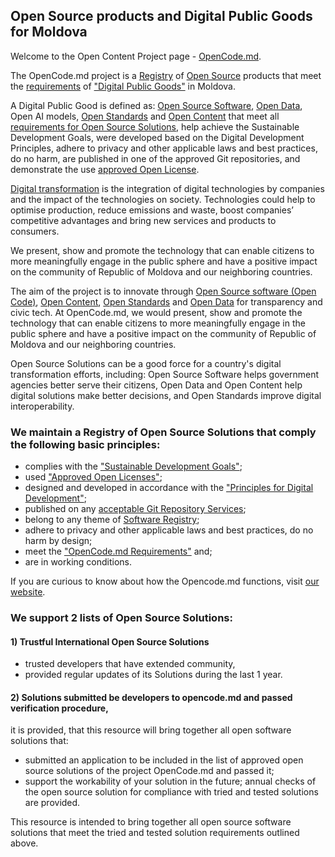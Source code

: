 <!--
**opencode-md/opencode-md** is a ✨ _special_ ✨ repository because its `README.md` (this file) appears on your GitHub profile.

Here are some ideas to get you started:

- 🔭 I’m currently working on ...
- 🌱 I’m currently learning ...
- 👯 I’m looking to collaborate on ...
- 🤔 I’m looking for help with ...
- 💬 Ask me about ...
- 📫 How to reach me: ...
- 😄 Pronouns: ...
- ⚡ Fun fact: ...
-->
<h2>Open Source products and Digital Public Goods for Moldova</h2>

Welcome to the Open Content Project page - [OpenCode.md](https://opencode.md/en).

The OpenCode.md project is a [Registry](https://opencode.md/en/registry/) of [Open Source](https://opencode.md/en/about/open-source-software/) products that meet the [requirements](https://opencode.md/en/about/requirements/) of ["Digital Public Goods"](https://opencode.md/en/about/digital-public-goods/) in Moldova.

A Digital Public Good is defined as: [Open Source Software](https://opencode.md/en/about/open-source-software/), [Open Data](https://opencode.md/en/about/open-data/), Open AI models, [Open Standards](https://opencode.md/en/about/open-standards/) and [Open Content](https://opencode.md/en/about/open-content/) that meet all [requirements for Open Source Solutions](https://opencode.md/en/about/requirements/), help achieve the Sustainable Development Goals, were developed based on the Digital Development Principles, adhere to privacy and other applicable laws and best practices, do no harm, are published in one of the approved Git repositories, and demonstrate the use [approved Open License](https://opencode.md/en/about/approved-open-licenses/).

[Digital transformation](https://en.wikipedia.org/wiki/Digital_transformation) is the integration of digital technologies by companies and the impact of the technologies on society.
Technologies could help to optimise production, reduce emissions and waste, boost companies’ competitive advantages and bring new services and products to consumers.

We present, show and promote the technology that can enable citizens to more meaningfully engage in the public sphere and have a positive impact on the community of Republic of Moldova and our neighboring countries.

The aim of the project is to innovate through [Open Source software (Open Code)](https://opencode.md/en/about/open-source-software/), [Open Content](https://opencode.md/en/about/open-content/), [Open Standards](https://opencode.md/en/about/open-standards/) and [Open Data](https://opencode.md/en/about/open-data/) for transparency and civic tech. At OpenCode.md, we would present, show and promote the technology that can enable citizens to more meaningfully engage in the public sphere and have a positive impact on the community of Republic of Moldova and our neighboring countries.

Open Source Solutions can be a good force for a country's digital transformation efforts, including: Open Source Software helps government agencies better serve their citizens, Open Data and Open Content help digital solutions make better decisions, and Open Standards improve digital interoperability.

<h3>We maintain a Registry of Open Source Solutions that comply the following basic principles:</h3>

- complies with the ["Sustainable Development Goals"](https://opencode.md/en/about/sustainable-development-goals/);
- used ["Approved Open Licenses"](https://opencode.md/en/about/approved-open-licenses/);
- designed and developed in accordance with the ["Principles for Digital Development"](https://opencode.md/en/about/principles-digital-development/);
- published on any [acceptable Git Repository Services](https://opencode.md/en/about/git-repositories/);
- belong to any theme of [Software Registry](https://opencode.md/en/registry/);
- adhere to privacy and other applicable laws and best practices, do no harm by design;
- meet the ["OpenCode.md Requirements"](https://opencode.md/en/about/requirements/) and;
- are in working conditions.

If you are curious to know about how the Opencode.md functions, visit [our website](https://opencode.md/en).

<h3>We support 2 lists of Open Source Solutions:</h3>
<h4>1) Trustful International Open Source Solutions </h4>

- trusted developers that have extended community, 
- provided regular updates of its Solutions during the last 1 year.

<h4>2)  Solutions submitted be developers to opencode.md and passed verification procedure,</h4>
it is provided, that this resource will bring together all open software solutions that:

- submitted an application to be included in the list of approved open source solutions of the project OpenCode.md and passed it;
- support the workability of your solution in the future; annual checks of the open source solution for compliance with tried and tested solutions are provided.

This resource is intended to bring together all open source software solutions that meet the tried and tested solution requirements outlined above.
